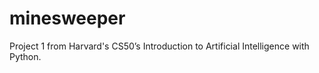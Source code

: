 # minesweeper
 Project 1 from Harvard's CS50’s Introduction to Artificial Intelligence with Python.
